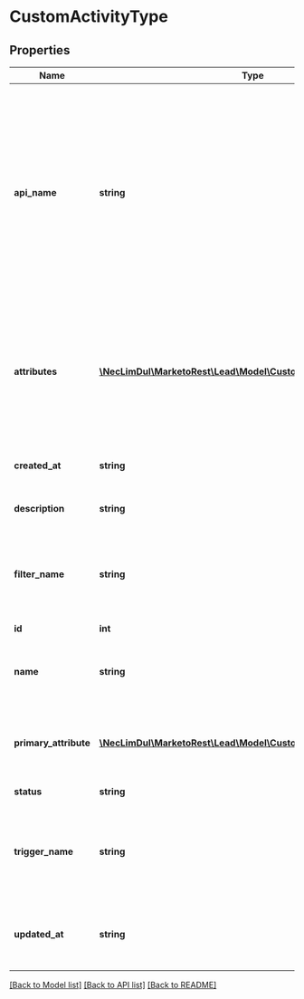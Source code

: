 # CustomActivityType

## Properties
Name | Type | Description | Notes
------------ | ------------- | ------------- | -------------
**api_name** | **string** | API Name of the type.  The API name must be unique and alphanumeric, containing at least one letter.  It is highly recommended to prepend a unique namespace of up to sixteen characters to the API name.  Required on creation | [optional] 
**attributes** | [**\NecLimDul\MarketoRest\Lead\Model\CustomActivityTypeAttribute[]**](CustomActivityTypeAttribute.md) | List of attributes for the activity type.  May only be added or update through Create or Update Custom Activity Type Attributes | [optional] 
**created_at** | **string** | Datetime when the activity type was created | [optional] 
**description** | **string** | Description of the activity type | [optional] 
**filter_name** | **string** | Human-readable name for the associated filter of the activity type.  Required on creation | [optional] 
**id** | **int** |  | [optional] 
**name** | **string** | Human-readable display name of the type.  Required on creation | [optional] 
**primary_attribute** | [**\NecLimDul\MarketoRest\Lead\Model\CustomActivityTypeAttribute**](CustomActivityTypeAttribute.md) | Primary Attribute of the activity type.  Required on creation | [optional] 
**status** | **string** | State of the activity type | [optional] 
**trigger_name** | **string** | Human-readable name for the associated trigger of the activity type.  Required on creation | [optional] 
**updated_at** | **string** | Datetime when the activity type was most recently updated | [optional] 

[[Back to Model list]](../README.md#documentation-for-models) [[Back to API list]](../README.md#documentation-for-api-endpoints) [[Back to README]](../README.md)


